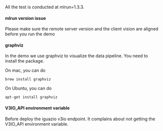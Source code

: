 
All the test is conducted at mlrun=1.3.3.

#### mlrun version issue

Please make sure the remote server version and the client vision are aligned before you run the demo

#### graphviz

In the demo we use graphviz to visualize the data pipeline. You need to install the package.

On mac, you can do 

```
brew install graphviz
```

On Ubuntu, you can do 

```
apt-get install graphviz
```

#### V3IO_API environment variable

Before deploy the iguazio v3io endpoint. It complains about not getting the V3IO_API environment variable.



